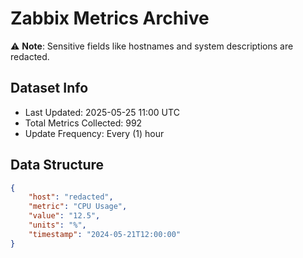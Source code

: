 # Zabbix Metrics Archive

⚠️ **Note**: Sensitive fields like hostnames and system descriptions are redacted.

## Dataset Info
- Last Updated: 2025-05-25 11:00 UTC
- Total Metrics Collected: 992
- Update Frequency: Every (1) hour

## Data Structure
```json
{
    "host": "redacted",
    "metric": "CPU Usage",
    "value": "12.5",
    "units": "%",
    "timestamp": "2024-05-21T12:00:00"
}
```
